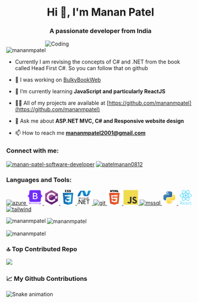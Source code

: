 <!--
**mananmpatel/mananmpatel** is a ✨ _special_ ✨ repository because its `README.md` (this file) appears on your GitHub profile.

Here are some ideas to get you started:

- 🔭 I’m currently working on ...
- 🌱 I’m currently learning ...
- 👯 I’m looking to collaborate on ...
- 🤔 I’m looking for help with ...
- 💬 Ask me about ...
- 📫 How to reach me: ...
- 😄 Pronouns: ...
- ⚡ Fun fact: ...
-->
<h1 align="center">Hi 👋, I'm Manan Patel</h1>
<h3 align="center">A passionate developer from India</h3>
<img align="right" alt="Coding" Width="400" src="https://raw.githubcontent.com/devSouvik/master/gif3.gif">

<p align="left"> <img src="https://komarev.com/ghpvc/?username=mananmpatel&label=Profile%20views&color=0e75b6&style=flat" alt="mananmpatel" /> </p>

- Currently I am revising the concepts of C# and .NET from the book called Head First C#. So you can follow that on github

- 🔭 I was working on [BulkyBookWeb](https://github.com/mananmpatel/Bulky-Book)

- 🌱 I’m currently learning **JavaScript and particularly ReactJS**

- 👨‍💻 All of my projects are available at [https://github.com/mananmpatel](https://github.com/mananmpatel)

- 💬 Ask me about **ASP.NET MVC, C# and Responsive website design**

- 📫 How to reach me **mananmpatel2001@gmail.com**

<h3 align="left">Connect with me:</h3>
<p align="left">
<a href="https://linkedin.com/in/manan-patel-software-developer" target="blank"><img align="center" src="https://raw.githubusercontent.com/rahuldkjain/github-profile-readme-generator/master/src/images/icons/Social/linked-in-alt.svg" alt="manan-patel-software-developer" height="30" width="40" /></a>
<a href="https://instagram.com/patelmanan0812" target="blank"><img align="center" src="https://raw.githubusercontent.com/rahuldkjain/github-profile-readme-generator/master/src/images/icons/Social/instagram.svg" alt="patelmanan0812" height="30" width="40" /></a>
</p>

<h3 align="left">Languages and Tools:</h3>
<p align="left"> <a href="https://azure.microsoft.com/en-in/" target="_blank" rel="noreferrer"> <img src="https://www.vectorlogo.zone/logos/microsoft_azure/microsoft_azure-icon.svg" alt="azure" width="40" height="40"/> </a> <a href="https://getbootstrap.com" target="_blank" rel="noreferrer"> <img src="https://raw.githubusercontent.com/devicons/devicon/master/icons/bootstrap/bootstrap-plain-wordmark.svg" alt="bootstrap" width="40" height="40"/> </a> <a href="https://www.w3schools.com/cs/" target="_blank" rel="noreferrer"> <img src="https://raw.githubusercontent.com/devicons/devicon/master/icons/csharp/csharp-original.svg" alt="csharp" width="40" height="40"/> </a> <a href="https://www.w3schools.com/css/" target="_blank" rel="noreferrer"> <img src="https://raw.githubusercontent.com/devicons/devicon/master/icons/css3/css3-original-wordmark.svg" alt="css3" width="40" height="40"/> </a> <a href="https://dotnet.microsoft.com/" target="_blank" rel="noreferrer"> <img src="https://raw.githubusercontent.com/devicons/devicon/master/icons/dot-net/dot-net-original-wordmark.svg" alt="dotnet" width="40" height="40"/> </a> <a href="https://git-scm.com/" target="_blank" rel="noreferrer"> <img src="https://www.vectorlogo.zone/logos/git-scm/git-scm-icon.svg" alt="git" width="40" height="40"/> </a> <a href="https://www.w3.org/html/" target="_blank" rel="noreferrer"> <img src="https://raw.githubusercontent.com/devicons/devicon/master/icons/html5/html5-original-wordmark.svg" alt="html5" width="40" height="40"/> </a> <a href="https://developer.mozilla.org/en-US/docs/Web/JavaScript" target="_blank" rel="noreferrer"> <img src="https://raw.githubusercontent.com/devicons/devicon/master/icons/javascript/javascript-original.svg" alt="javascript" width="40" height="40"/> </a> <a href="https://www.microsoft.com/en-us/sql-server" target="_blank" rel="noreferrer"> <img src="https://www.svgrepo.com/show/303229/microsoft-sql-server-logo.svg" alt="mssql" width="40" height="40"/> </a> <a href="https://www.python.org" target="_blank" rel="noreferrer"> <img src="https://raw.githubusercontent.com/devicons/devicon/master/icons/python/python-original.svg" alt="python" width="40" height="40"/> </a> <a href="https://reactjs.org/" target="_blank" rel="noreferrer"> <img src="https://raw.githubusercontent.com/devicons/devicon/master/icons/react/react-original-wordmark.svg" alt="react" width="40" height="40"/> </a> <a href="https://tailwindcss.com/" target="_blank" rel="noreferrer"> <img src="https://www.vectorlogo.zone/logos/tailwindcss/tailwindcss-icon.svg" alt="tailwind" width="40" height="40"/> </a> </p>

<p><img align="left" src="https://github-readme-stats.vercel.app/api/top-langs?username=mananmpatel&show_icons=true&locale=en&layout=compact" alt="mananmpatel" /></p>

<p>&nbsp;<img align="center" src="https://github-readme-stats.vercel.app/api?username=mananmpatel&show_icons=true&locale=en" alt="mananmpatel" /></p>

<p><img align="center" src="https://github-readme-streak-stats.herokuapp.com/?user=mananmpatel&" alt="mananmpatel" /></p>

### 🔝 Top Contributed Repo
![](https://github-contributor-stats.vercel.app/api?username=mananmpatel&limit=5&theme=flat&combine_all_yearly_contributions=true)

### 📈 My Github Contributions
![Snake animation](https://github.com/mananmpatel/mananmpatel/blob/output/github-contribution-grid-snake.svg)
